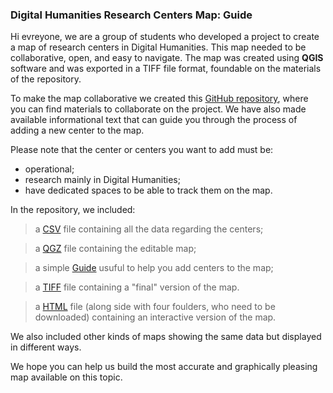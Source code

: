 ###  Digital Humanities Research Centers Map: Guide 
Hi evreyone, we are a group of students who developed a project to create a map of research centers in Digital Humanities. This map needed to be collaborative, open, and easy to navigate. The map was created using **QGIS** software and was exported in a TIFF file format, foundable on the materials of the repository.

To make the map collaborative we created this [GitHub repository](https://github.com/DHMap/DH-Research-Centers-Map), where you can find materials to collaborate on the project. We have also made available informational text that can guide you through the process of adding a new center to the map. 


Please note that the center or centers you want to add must be:

<ul>
  
  <li> operational;</li>

  <li> research mainly in Digital Humanities;</li>

  <li> have dedicated spaces to be able to track them on the map. </li>

</ul>


In the repository, we included: 

 > a [CSV](https://github.com/DHMap/DH-Research-Centers-Map/blob/main/DH%20Centers.csv) file containing all the data regarding the centers;</li>

 > a [QGZ](https://github.com/DHMap/DH-Research-Centers-Map/blob/main/DH%20Centers%20Map.qgz) file containing the editable map;</li>
    
 >  a simple [Guide](https://github.com/DHMap/DH-Research-Centers-Map/blob/main/Map.pdf) usuful to help you add centers to the map; </li>
  
 >  a [TIFF](https://github.com/DHMap/DH-Research-Centers-Map/blob/main/DH%20centers%20mao.tiff) file containing a "final" version of the map.

 > a [HTML](https://github.com/DHMap/DH-Research-Centers-Map/blob/main/Interactive%20Map/index.html) file (along side with four foulders, who need to be downloaded) containing an interactive version of the map. 



We also included other kinds of maps showing the same data but displayed in different ways. 

We hope you can help us build the most accurate and graphically pleasing map available on this topic. 
